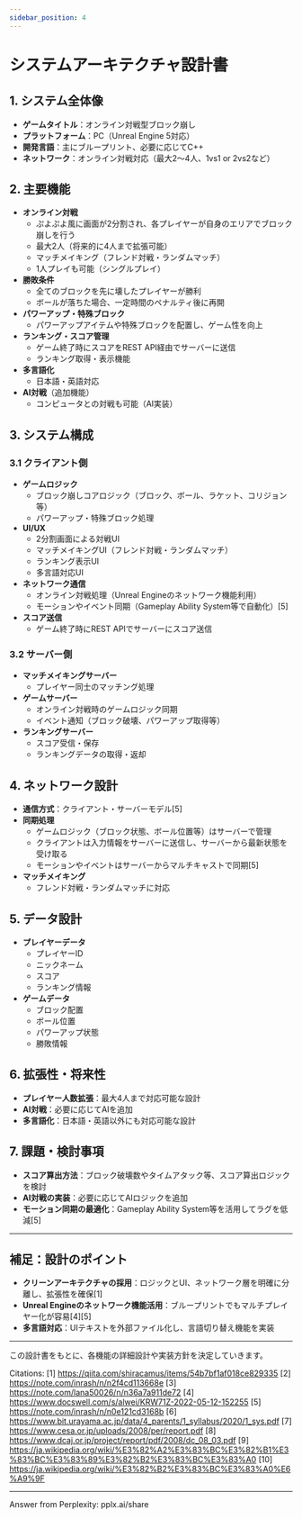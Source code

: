 ```yaml
---
sidebar_position: 4
---
```


# システムアーキテクチャ設計書

## 1. システム全体像

- **ゲームタイトル**：オンライン対戦型ブロック崩し
- **プラットフォーム**：PC（Unreal Engine 5対応）
- **開発言語**：主にブループリント、必要に応じてC++
- **ネットワーク**：オンライン対戦対応（最大2～4人、1vs1 or 2vs2など）

## 2. 主要機能

- **オンライン対戦**
  - ぷよぷよ風に画面が2分割され、各プレイヤーが自身のエリアでブロック崩しを行う
  - 最大2人（将来的に4人まで拡張可能）
  - マッチメイキング（フレンド対戦・ランダムマッチ）
  - 1人プレイも可能（シングルプレイ）
- **勝敗条件**
  - 全てのブロックを先に壊したプレイヤーが勝利
  - ボールが落ちた場合、一定時間のペナルティ後に再開
- **パワーアップ・特殊ブロック**
  - パワーアップアイテムや特殊ブロックを配置し、ゲーム性を向上
- **ランキング・スコア管理**
  - ゲーム終了時にスコアをREST API経由でサーバーに送信
  - ランキング取得・表示機能
- **多言語化**
  - 日本語・英語対応
- **AI対戦**（追加機能）
  - コンピュータとの対戦も可能（AI実装）

## 3. システム構成

### 3.1 クライアント側

- **ゲームロジック**
  - ブロック崩しコアロジック（ブロック、ボール、ラケット、コリジョン等）
  - パワーアップ・特殊ブロック処理
- **UI/UX**
  - 2分割画面による対戦UI
  - マッチメイキングUI（フレンド対戦・ランダムマッチ）
  - ランキング表示UI
  - 多言語対応UI
- **ネットワーク通信**
  - オンライン対戦処理（Unreal Engineのネットワーク機能利用）
  - モーションやイベント同期（Gameplay Ability System等で自動化）[5]
- **スコア送信**
  - ゲーム終了時にREST APIでサーバーにスコア送信

### 3.2 サーバー側

- **マッチメイキングサーバー**
  - プレイヤー同士のマッチング処理
- **ゲームサーバー**
  - オンライン対戦時のゲームロジック同期
  - イベント通知（ブロック破壊、パワーアップ取得等）
- **ランキングサーバー**
  - スコア受信・保存
  - ランキングデータの取得・返却

## 4. ネットワーク設計

- **通信方式**：クライアント・サーバーモデル[5]
- **同期処理**
  - ゲームロジック（ブロック状態、ボール位置等）はサーバーで管理
  - クライアントは入力情報をサーバーに送信し、サーバーから最新状態を受け取る
  - モーションやイベントはサーバーからマルチキャストで同期[5]
- **マッチメイキング**
  - フレンド対戦・ランダムマッチに対応

## 5. データ設計

- **プレイヤーデータ**
  - プレイヤーID
  - ニックネーム
  - スコア
  - ランキング情報
- **ゲームデータ**
  - ブロック配置
  - ボール位置
  - パワーアップ状態
  - 勝敗情報

## 6. 拡張性・将来性

- **プレイヤー人数拡張**：最大4人まで対応可能な設計
- **AI対戦**：必要に応じてAIを追加
- **多言語化**：日本語・英語以外にも対応可能な設計

## 7. 課題・検討事項

- **スコア算出方法**：ブロック破壊数やタイムアタック等、スコア算出ロジックを検討
- **AI対戦の実装**：必要に応じてAIロジックを追加
- **モーション同期の最適化**：Gameplay Ability System等を活用してラグを低減[5]

---

## 補足：設計のポイント

- **クリーンアーキテクチャの採用**：ロジックとUI、ネットワーク層を明確に分離し、拡張性を確保[1]
- **Unreal Engineのネットワーク機能活用**：ブループリントでもマルチプレイヤー化が容易[4][5]
- **多言語対応**：UIテキストを外部ファイル化し、言語切り替え機能を実装

---

この設計書をもとに、各機能の詳細設計や実装方針を決定していきます。

Citations:
[1] https://qiita.com/shiracamus/items/54b7bf1af018ce829335
[2] https://note.com/inrash/n/n2f4cd113668e
[3] https://note.com/lana50026/n/n36a7a911de72
[4] https://www.docswell.com/s/alwei/KRW71Z-2022-05-12-152255
[5] https://note.com/inrash/n/n0e121cd3168b
[6] https://www.bit.urayama.ac.jp/data/4_parents/1_syllabus/2020/1_sys.pdf
[7] https://www.cesa.or.jp/uploads/2008/per/report.pdf
[8] https://www.dcaj.or.jp/project/report/pdf/2008/dc_08_03.pdf
[9] https://ja.wikipedia.org/wiki/%E3%82%A2%E3%83%BC%E3%82%B1%E3%83%BC%E3%83%89%E3%82%B2%E3%83%BC%E3%83%A0
[10] https://ja.wikipedia.org/wiki/%E3%82%B2%E3%83%BC%E3%83%A0%E6%A9%9F

---
Answer from Perplexity: pplx.ai/share

